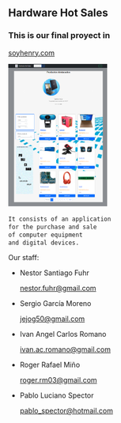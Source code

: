 ## Hardware Hot Sales ##

### This is our  final proyect in ###
[soyhenry.com](https://soyhenry.com) 

<p align="left">
  <img width="200" src="./portada.png" />
</p>

```
It consists of an application
for the purchase and sale 
of computer equipment 
and digital devices.
```

Our staff:
 - Nestor Santiago Fuhr

    nestor.fuhr@gmail.com

 - Sergio García Moreno

    jejog50@gmail.com

 - Ivan Angel Carlos  Romano

    ivan.ac.romano@gmail.com  
    
 - Roger Rafael Miño

    roger.rm03@gmail.com
    
 - Pablo Luciano Spector

     pablo_spector@hotmail.com
